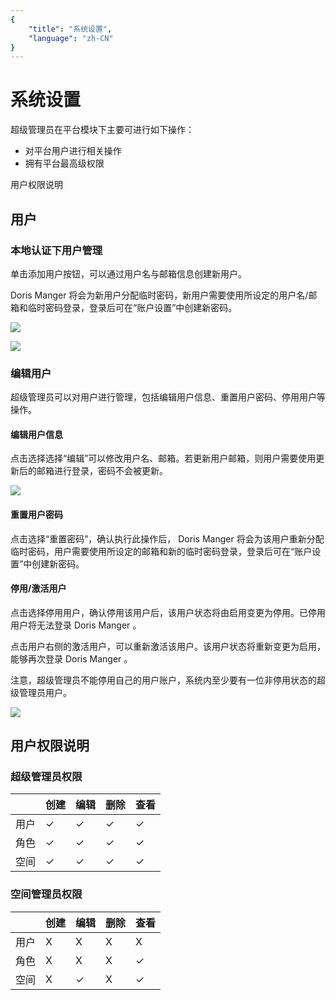 ```yaml
---
{
    "title": "系统设置",
    "language": "zh-CN"
}
---
```


<!-- 
Licensed to the Apache Software Foundation (ASF) under one
or more contributor license agreements.  See the NOTICE file
distributed with this work for additional information
regarding copyright ownership.  The ASF licenses this file
to you under the Apache License, Version 2.0 (the
"License"); you may not use this file except in compliance
with the License.  You may obtain a copy of the License at

  http://www.apache.org/licenses/LICENSE-2.0

Unless required by applicable law or agreed to in writing,
software distributed under the License is distributed on an
"AS IS" BASIS, WITHOUT WARRANTIES OR CONDITIONS OF ANY
KIND, either express or implied.  See the License for the
specific language governing permissions and limitations
under the License.
-->

# 系统设置

超级管理员在平台模块下主要可进行如下操作：

- 对平台用户进行相关操作
- 拥有平台最高级权限

用户权限说明

## 用户

### 本地认证下用户管理

单击添加用户按钮，可以通过用户名与邮箱信息创建新用户。

 Doris Manger 将会为新用户分配临时密码，新用户需要使用所设定的用户名/邮箱和临时密码登录，登录后可在“账户设置”中创建新密码。

![](../../../../images/doris-manager/systemsettings-1.png)

![](../../../../images/doris-manager/systemsettings-2.png)


### 编辑用户

超级管理员可以对用户进行管理，包括编辑用户信息、重置用户密码、停用用户等操作。

#### 编辑用户信息

点击选择选择“编辑”可以修改用户名、邮箱。若更新用户邮箱，则用户需要使用更新后的邮箱进行登录，密码不会被更新。

![](../../../../images/doris-manager/systemsettings-3.png)

#### 重置用户密码

点击选择“重置密码”，确认执行此操作后， Doris Manger 将会为该用户重新分配临时密码，用户需要使用所设定的邮箱和新的临时密码登录，登录后可在“账户设置”中创建新密码。


#### 停用/激活用户

点击选择停用用户，确认停用该用户后，该用户状态将由启用变更为停用。已停用用户将无法登录 Doris Manger 。

点击用户右侧的激活用户，可以重新激活该用户。该用户状态将重新变更为启用，能够再次登录 Doris Manger 。

注意，超级管理员不能停用自己的用户账户，系统内至少要有一位非停用状态的超级管理员用户。

![](../../../../images/doris-manager/systemsettings-4.png)


## 用户权限说明

### 超级管理员权限
|   | 创建  | 编辑  | 删除  | 查看  |
|:----------|:----------|:----------|:----------|:----------|
| 用户    | ✓    | ✓    | ✓    | ✓    |
| 角色    | ✓    | ✓    | ✓    | ✓    |
| 空间    | ✓    | ✓    | ✓    | ✓    |

### 空间管理员权限
|   | 创建  | 编辑  | 删除  | 查看  |
|:----------|:----------|:----------|:----------|:----------|
| 用户    | X    | X    | X    | X    |
| 角色    | X    | X    | X    | ✓    |
| 空间    | X    | ✓    | X    | ✓    |

